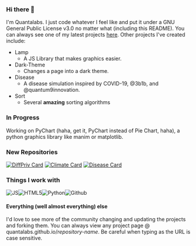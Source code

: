 ### Hi there 👋

I'm Quantalabs. I just code whatever I feel like and put it under a GNU General Public License v3.0 no matter what (including this README). You can always see one of my latest projects [here](https://quantalabs.github.io). Other projects I've created include:

* Lamp
  * A JS Library that makes graphics easier.
* Dark-Theme
  * Changes a page into a dark theme.
* Disease
  * A disease simulation inspired by COVID-19, @3b1b, and @quantum9innovation.
* Sort
  * Several **amazing** sorting algorithms

### In Progress
Working on PyChart (haha, get it, PyChart instead of Pie Chart, haha), a python graphics library like manim or matplotlib.

### New Repositories
[![DiffPriv Card](https://github-readme-stats.vercel.app/api/pin/?username=Quantalabs&repo=DiffPriv&show_owner=true)](https://github.com/Quantalabs/DiffPriv)
[![Climate Card](https://github-readme-stats.vercel.app/api/pin/?username=Quantalabs&repo=Climate&show_owner=true)](https://github.com/Quantalabs/Climate)
[![Disease Card](https://github-readme-stats.vercel.app/api/pin/?username=Quantalabs&repo=Disease&show_owner=true)](https://github.com/Quantalabs/Disease)

### Things I work with
![JS](https://camo.githubusercontent.com/32e66769a9e00b6e99c836103e3cfecea7fa4a54/68747470733a2f2f696d672e736869656c64732e696f2f62616467652f2d4a6176617363726970742d3339353262313f7374796c653d666c61742d737175617265266c6f676f3d6a617661736372697074266c6f676f436f6c6f723d7768697465)![HTML5](https://camo.githubusercontent.com/9572cc116f1378561edc42a0dca150a874f5c9aa/68747470733a2f2f696d672e736869656c64732e696f2f62616467652f2d48544d4c352d6136303934643f7374796c653d666c61742d737175617265266c6f676f3d68746d6c35266c6f676f436f6c6f723d7768697465)![Python](https://camo.githubusercontent.com/495a31936a6d578d2991cd806ab1a4f8b234a2dc/68747470733a2f2f696d672e736869656c64732e696f2f62616467652f2d507974686f6e2d3533313637363f7374796c653d666c61742d737175617265266c6f676f3d707974686f6e266c6f676f436f6c6f723d7768697465)![Github](https://camo.githubusercontent.com/53564ddd122c7997a7409825603e1b20ed2a80d8/68747470733a2f2f696d672e736869656c64732e696f2f62616467652f2d4769746875622d3764313036313f7374796c653d666c61742d737175617265266c6f676f3d676974687562266c6f676f436f6c6f723d7768697465)

#### Everything (well almost everything) else

I'd love to see more of the community changing and updating the projects and forking them. You can always view any project page @ quantalabs.github.io/*repository-name*. Be careful when typing as the URL is case sensitive.
